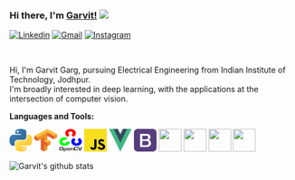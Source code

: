 ### Hi there, I'm [Garvit!](https://garvit-32.github.io) <img src="https://media.giphy.com/media/hvRJCLFzcasrR4ia7z/giphy.gif" width="25px">


<!--<a href="https://www.linkedin.com/in/garvit-garg-6a3248197/">
  <img align="left" alt="Garvit Garg | Linkedin" width="21px" src="https://github.com/Garvit-32/Garvit-32/blob/master/assests/linkedin.png" />
</a>
<a href="https://www.instagram.com/g_a_r_v_it/">
  <img align="left" alt="Garvit Garg | Instagram" width="20px" src="https://github.com/Garvit-32/Garvit-32/blob/master/assests/instagram.png" />
</a>
<a href="mailto:garg.11@iitj.ac.in">
  <img align="left" alt="Garvit Garg | Gmail" width="21px" src="https://github.com/Garvit-32/Garvit-32/blob/master/assests/gmail.png" />
</a> -->
[![Linkedin](https://img.shields.io/badge/-LinkedIn-blue?style=flat&logo=Linkedin&logoColor=white)](https://www.linkedin.com/in/garvit-garg-6a3248197/)
[![Gmail](https://img.shields.io/badge/-Gmail-red?labelColor=ffffff&style=flat&logo=Gmail&logoColor=red)](mailto:garg.11@iitj.ac.in)
[![Instagram](https://img.shields.io/badge/-Instagram-C13584?labelColor=ffffff&style=flat&logo=Instagram&logoColor=C13584)](https://www.instagram.com/g_a_r_v_it/)


<br/>


Hi, I'm Garvit Garg, pursuing Electrical Engineering from Indian Institute of Technology, Jodhpur.
<br/>
I'm broadly interested in deep learning, with the applications at the intersection of computer vision. 



**Languages and Tools:**

<code><img width="40" height="40" src="https://github.com/Garvit-32/Garvit-32/blob/master/assests/python.png"></code>
<code><img width="40" height="40" src="https://github.com/Garvit-32/Garvit-32/blob/master/assests/tensorflow.png"></code>
<code><img width="40" height="40" src="https://github.com/Garvit-32/Garvit-32/blob/master/assests/opencv.png"></code>
<code><img width="40" height="40" src="https://github.com/Garvit-32/Garvit-32/blob/master/assests/javascript.png"></code>
<code><img width="40" height="40" src="https://github.com/Garvit-32/Garvit-32/blob/master/assests/vue.png"></code>
<code><img width="40" height="40" src="https://github.com/Garvit-32/Garvit-32/blob/master/assests/bootstrap.png"></code>
<code><img width="40" height="40" src="https://devicons.github.io/devicon/devicon.git/icons/django/django-original.svg"></code>
<code><img width="40" height="40" src="https://devicons.github.io/devicon/devicon.git/icons/cplusplus/cplusplus-original.svg"></code>
<code><img width="40" height="40" src="https://www.vectorlogo.zone/logos/git-scm/git-scm-icon.svg"></code>
<code><img width="40" height="40" src="https://devicons.github.io/devicon/devicon.git/icons/linux/linux-original.svg"></code>


![Garvit's github stats](https://github-readme-stats.vercel.app/api?username=garvit-32&show_icons=true&title_color=fff&icon_color=7510F7&text_color=daf7dc&bg_color=151515)
